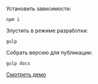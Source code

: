 Установить зависимости:
```
npm i
```

Зпустить в режиме разработки:
```
gulp
```

Собрать версию для публикации:
```
gulp docs
```

[Смотреть демо](ссылка)
